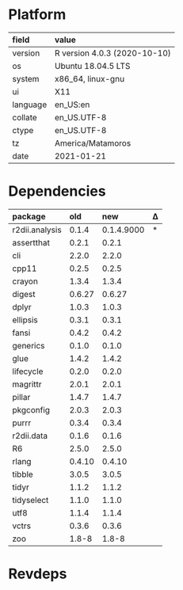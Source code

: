 # Platform

|field    |value                        |
|:--------|:----------------------------|
|version  |R version 4.0.3 (2020-10-10) |
|os       |Ubuntu 18.04.5 LTS           |
|system   |x86_64, linux-gnu            |
|ui       |X11                          |
|language |en_US:en                     |
|collate  |en_US.UTF-8                  |
|ctype    |en_US.UTF-8                  |
|tz       |America/Matamoros            |
|date     |2021-01-21                   |

# Dependencies

|package        |old    |new        |Δ  |
|:--------------|:------|:----------|:--|
|r2dii.analysis |0.1.4  |0.1.4.9000 |*  |
|assertthat     |0.2.1  |0.2.1      |   |
|cli            |2.2.0  |2.2.0      |   |
|cpp11          |0.2.5  |0.2.5      |   |
|crayon         |1.3.4  |1.3.4      |   |
|digest         |0.6.27 |0.6.27     |   |
|dplyr          |1.0.3  |1.0.3      |   |
|ellipsis       |0.3.1  |0.3.1      |   |
|fansi          |0.4.2  |0.4.2      |   |
|generics       |0.1.0  |0.1.0      |   |
|glue           |1.4.2  |1.4.2      |   |
|lifecycle      |0.2.0  |0.2.0      |   |
|magrittr       |2.0.1  |2.0.1      |   |
|pillar         |1.4.7  |1.4.7      |   |
|pkgconfig      |2.0.3  |2.0.3      |   |
|purrr          |0.3.4  |0.3.4      |   |
|r2dii.data     |0.1.6  |0.1.6      |   |
|R6             |2.5.0  |2.5.0      |   |
|rlang          |0.4.10 |0.4.10     |   |
|tibble         |3.0.5  |3.0.5      |   |
|tidyr          |1.1.2  |1.1.2      |   |
|tidyselect     |1.1.0  |1.1.0      |   |
|utf8           |1.1.4  |1.1.4      |   |
|vctrs          |0.3.6  |0.3.6      |   |
|zoo            |1.8-8  |1.8-8      |   |

# Revdeps

